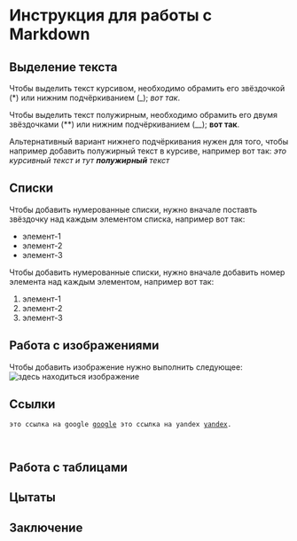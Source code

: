 # Инструкция для работы с Markdown

## Выделение текста

Чтобы выделить текст курсивом, необходимо обрамить его звёздочкой (*) или нижним подчёркиванием (_); *вот так*.

Чтобы выделить текст полужирным, необходимо обрамить его двумя звёздочками (**) или нижним подчёркиванием (__); **вот так**.

Альтернативный вариант нижнего подчёркивания нужен для того, чтобы например добавить полужирный текст в курсиве, например вот так:
_это курсивный текст и тут **полужирный** текст_

## Списки

Чтобы добавить нумерованные списки, нужно вначале поставть звёздочку над каждым элементом списка, например вот так:
* элемент-1
* элемент-2
* элемент-3
  
Чтобы добавить нумерованные списки, нужно вначале добавить номер элемента над каждым элементом, например вот так:
1. элемент-1
2. элемент-2
3. элемент-3

## Работа с изображениями

Чтобы добавить изображение нужно выполнить следующее:
![здесь находиться изображение](photo.jpg)

## Ссылки

<code>это ссылка на google [google][1]
это ссылка на yandex [yandex][2].

[1]: http://google.com/   "google"
[2]: http://yandex.ru/      "yandex"

</code>

## Работа с таблицами

## Цытаты

## Заключение
